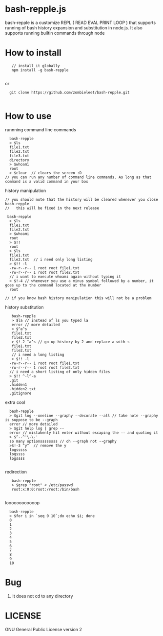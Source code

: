 # bash-repple.js

bash-repple is a customize REPL ( READ EVAL PRINT LOOP ) that supports running of bash history expansion and substitution in node.js. It also supports running builtin commands through node


# How to install

```
   // install it globally
   npm install -g bash-repple
   
```

or

```
  git clone https://github.com/zombieleet/bash-repple.git
  
```
# How to use

runnning command line commands

```
  bash-repple
  > $ls
  file1.txt
  file2.txt
  file3.txt
  directory
  > $whoami
  root
  > $clear  // clears the screen :D
// you can run any number of command line commands. As long as that command is a valid command in your box  
```

history manipulation

```
// you should note that the history will be cleared whenever you close bash-repple
//   this will be fixed in the next release

 bash-repple
  > $ls
  file1.txt
  file2.txt
  > $whoami
  root
  > $!!
  root
  > $ls
  file1.txt
  file2.txt  // i need only long listing
  > $!! -l
  -rw-r--r-- 1 root root file1.txt
  -rw-r--r-- 1 root root file2.txt
  // i want to execute whoami again without typing it
  > $!-4 // whenever you use a minus symbol followed by a number, it goes up to the command located at the number
  root
 
// if you know bash history manipulation this will not be a problem
```

history substitution

```
   bash-repple
   > $la // instead of ls you typed la
   error // more detailed
   > $^a^s
   file1.txt
   file2.txt
   > $!-2 ^a^s // go up history by 2 and replace a with s
   file1.txt
   file2.txt
   // i need a long listing
   > $!! -l
  -rw-r--r-- 1 root root file1.txt
  -rw-r--r-- 1 root root file2.txt
  // i need a short listing of only hidden files
  > $!! ^-l^-a
  .git
  .hidden1
  .hidden2.txt
  .gitignore

```

extra cool

```
  bash-repple
  > $git log --oneline --graphy --decorate --all // take note --graphy is suppose to be --graph
  error // more detailed
  > $git help log | grep --
  error // mistakenly hit enter without escaping the -- and quoting it
  > $^--^'\-\-'
  so many optionssssssss // oh --graph not --graphy
  >$!-3 ^y^  // remove the y
  logsssss
  logssss
  logssss
  
```

redirection

```
   bash-repple
   > $grep "root" < /etc/passwd
   root:x:0:0:root:/root:/bin/bash
   
```


loooooooooooop
```
  bash-repple
  > $for i in `seq 0 10`;do echo $i; done
  0
  1
  2
  3
  4
  5
  6
  7
  8
  9
  10
```


# Bug

1. It does not cd to any directory


# LICENSE
GNU General Public License version 2
